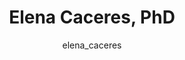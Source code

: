 ---
# this is autogenerated: do not edit
title: Elena Caceres, PhD
author: elena_caceres
layout: author-bio
jobtitle: Scientist Machine Learning
bio: Nurix Therapeutics
type: alumn
excerpt: "Grad Student, bioinformatics; NSF Fellow; HHMI Gilliam Fellow (2015-2021). Elena graduated from UCSD with a B.Sc. in molecular biology and a minor in mathematic"
header:
  teaser: /assets/images/people/bio-caceres.jpg
papers: 
    - title: Adding Stochastic Negative Examples into Machine Learning Improves Molecular Bioactivity Prediction
      excerpt: <u>Caceres EL</u>, Mew NC, Keiser MJ. __J Chem Inf Model__. 2020 Dec 28.
      link: "https://doi.org/10.1021/acs.jcim.0c00565"

    - title: A Simple Representation of Three-Dimensional Molecular Structure
      excerpt: Axen SD, Huang XP, <u>Caceres EL</u>, Gendelev L, Roth BL, Keiser MJ. __J Med Chem__. 2017 Sep 14.
      link: "https://doi.org/10.1021/acs.jmedchem.7b00696"

---
